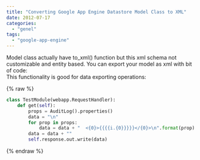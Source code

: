 ```yaml
---
title: "Converting Google App Engine Datastore Model Class to XML"
date: 2012-07-17
categories: 
  - "genel"
tags: 
  - "google-app-engine"
---
```


Model class actually have to\_xml() function but this xml schema not customizable and entity based. You can export your model as xml with bit of code:  
This functionality is good for data exporting operations:  

{% raw %}
```python
class TestModule(webapp.RequestHandler):
    def get(self):
        props = AuditLog().properties()
        data = "\n"
        for prop in props:
            data = data + "  <{0}>{{{{i.{0}}}}}</{0}>\n".format(prop)
        data = data + ""
        self.response.out.write(data)
```
{% endraw %}
